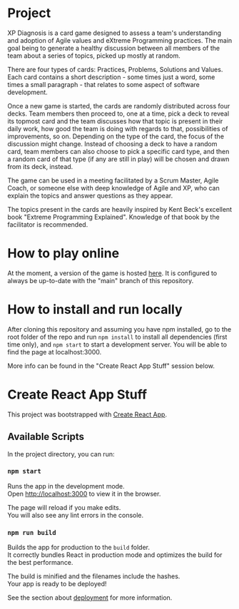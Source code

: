 # Project 
XP Diagnosis is a card game designed to assess a team's understanding and adoption of Agile values and eXtreme Programming practices. The main goal being to generate a healthy discussion between all members of the team about a series of topics, picked up mostly at random.

There are four types of cards: Practices, Problems, Solutions and Values. Each card contains a short description - some times just a word, some times a small paragraph - that relates to some aspect of software development.

Once a new game is started, the cards are randomly distributed across four decks. Team members then proceed to, one at a time, pick a deck to reveal its topmost card and the team discusses how that topic is present in their daily work, how good the team is doing with regards to that, possibilities of improvements, so on. Depending on the type of the card, the focus of the discussion might change. Instead of choosing a deck to have a random card, team members can also choose to pick a specific card type, and then a random card of that type (if any are still in play) will be chosen and drawn from its deck, instead.

The game can be used in a meeting facilitated by a Scrum Master, Agile Coach, or someone else with deep knowledge of Agile and XP, who can explain the topics and answer questions as they appear.

The topics present in the cards are heavily inspired by Kent Beck's excellent book "Extreme Programming Explained". Knowledge of that book by the facilitator is recommended.

# How to play online
At the moment, a version of the game is hosted [here](https://xp-diagnosis.onrender.com/). It is configured to always be up-to-date with the "main" branch of this repository.

# How to install and run locally
After cloning this repository and assuming you have npm installed, go to the root folder of the repo and run `npm install` to install all dependencies (first time only), and `npm start` to start a development server. You will be able to find the page at localhost:3000.

More info can be found in the "Create React App Stuff" session below.

# Create React App Stuff
This project was bootstrapped with [Create React App](https://github.com/facebook/create-react-app).

## Available Scripts

In the project directory, you can run:

### `npm start`

Runs the app in the development mode.<br />
Open [http://localhost:3000](http://localhost:3000) to view it in the browser.

The page will reload if you make edits.<br />
You will also see any lint errors in the console.

### `npm run build`

Builds the app for production to the `build` folder.<br />
It correctly bundles React in production mode and optimizes the build for the best performance.

The build is minified and the filenames include the hashes.<br />
Your app is ready to be deployed!

See the section about [deployment](https://facebook.github.io/create-react-app/docs/deployment) for more information.

